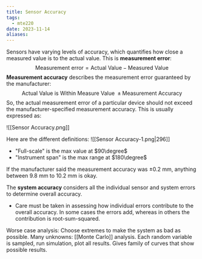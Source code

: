 ```yaml
---
title: Sensor Accuracy
tags:
  - mte220
date: 2023-11-14
aliases:
---
```

Sensors have varying levels of accuracy, which quantifies how close a measured value is to the actual value. This is **measurement error**:
$$
\text{Measurement error} = \text{Actual Value} - \text{Measured Value}
$$
**Measurement accuracy** describes the measurement error guaranteed by the manufacturer:
$$
\text{Actual Value is Within Measure Value } \pm \text{Measurement Accuracy}
$$
So, the actual measurement error of a particular device should not exceed the manufacturer-specified measurement accuracy. This is usually expressed as:

![[Sensor Accuracy.png]]

Here are the different definitions:
![[Sensor Accuracy-1.png|296]]
- "Full-scale" is the max value at $90\degree$
- "Instrument span" is the max range at $180\degree$

If the manufacturer said the measurement accuracy was $\pm 0.2 \text{ mm}$, anything between 9.8 mm to 10.2 mm is okay.

The **system accuracy** considers all the individual sensor and system errors to determine overall accuracy. 
- Care must be taken in assessing how individual errors contribute to the overall accuracy. In some cases the errors add, whereas in others the contribution is root-sum-squared.

Worse case analysis: Choose extremes to make the system as bad as possible.
Many unknowns: [[Monte Carlo]] analysis. Each random variable is sampled, run simulation, plot all results. Gives family of curves that show possible results.